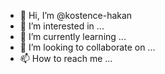 - 👋 Hi, I’m @kostence-hakan
- 👀 I’m interested in ...
- 🌱 I’m currently learning ...
- 💞️ I’m looking to collaborate on ...
- 📫 How to reach me ...

<!---
kostence-hakan/kostence-hakan is a ✨ special ✨ repository because its `README.md` (this file) appears on your GitHub profile.
You can click the Preview link to take a look at your changes.
--->
